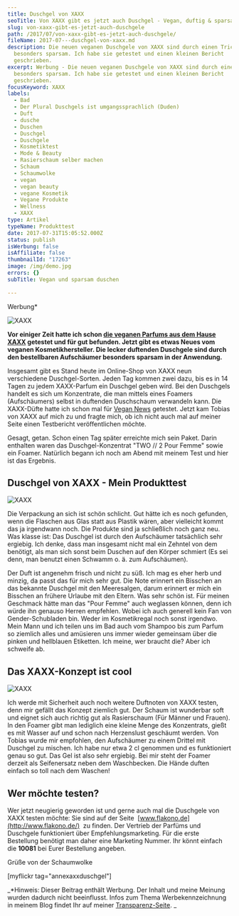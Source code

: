 ```yaml
---
title: Duschgel von XAXX
seoTitle: Von XAXX gibt es jetzt auch Duschgel - Vegan, duftig & sparsam duschen
slug: von-xaxx-gibt-es-jetzt-auch-duschgele
path: /2017/07/von-xaxx-gibt-es-jetzt-auch-duschgele/
fileName: 2017-07---duschgel-von-xaxx.md
description: Die neuen veganen Duschgele von XAXX sind durch einen Trick
  besonders sparsam. Ich habe sie getestet und einen kleinen Bericht
  geschrieben.
excerpt: Werbung - Die neuen veganen Duschgele von XAXX sind durch einen Trick
  besonders sparsam. Ich habe sie getestet und einen kleinen Bericht
  geschrieben.
focusKeyword: XAXX
labels:
  - Bad
  - Der Plural Duschgels ist umgangssprachlich (Duden)
  - Duft
  - dusche
  - Duschen
  - Duschgel
  - Duschgele
  - Kosmetiktest
  - Mode & Beauty
  - Rasierschaum selber machen
  - Schaum
  - Schaumwolke
  - vegan
  - vegan beauty
  - vegane Kosmetik
  - Vegane Produkte
  - Wellness
  - XAXX
type: Artikel
typeName: Produkttest
date: 2017-07-31T15:05:52.000Z
status: publish
isWerbung: false
isAffiliate: false
thumbnailId: "17263"
image: /img/demo.jpg
errors: {}
subTitle: Vegan und sparsam duschen
  
---
```


Werbung\*

![XAXX](http://cardamonchai.com/wp-content/uploads/2017/07/35484495883_26d32b1c0a_z-640x427.jpg)

**Vor einiger Zeit hatte ich schon
[die veganen Parfums aus dem Hause XAXX](/2016/02/unser-parfum-ist-vegan/)
getestet und für gut befunden. Jetzt gibt es etwas Neues vom veganen
Kosmetikhersteller. Die lecker duftenden Duschgele sind durch den bestellbaren
Aufschäumer besonders sparsam in der Anwendung.**

Insgesamt gibt es Stand heute im Online-Shop von XAXX neun verschiedene
Duschgel-Sorten. Jeden Tag kommen zwei dazu, bis es in 14 Tagen zu jedem
XAXX-Parfum ein Duschgel geben wird. Bei den Duschgels handelt es sich um
Konzentrate, die man mittels eines Foamers (Aufschäumers) selbst in duftenden
Duschschaum verwandeln kann. Die XAXX-Düfte hatte ich schon mal für
[Vegan News](/andere-blogs/xaxx-parfum/) getestet. Jetzt kam Tobias von XAXX auf
mich zu und fragte mich, ob ich nicht auch mal auf meiner Seite einen
Testbericht veröffentlichen möchte.

Gesagt, getan. Schon einen Tag später erreichte mich sein Paket. Darin enthalten
waren das Duschgel-Konzentrat "TWO // 2 Pour Femme" sowie ein Foamer. Natürlich
begann ich noch am Abend mit meinem Test und hier ist das Ergebnis.

## Duschgel von XAXX - Mein Produkttest

![XAXX](http://cardamonchai.com/wp-content/uploads/2017/07/36289770145_fa951f8721_z-640x427.jpg)

Die Verpackung an sich ist schön schlicht. Gut hätte ich es noch gefunden, wenn
die Flaschen aus Glas statt aus Plastik wären, aber vielleicht kommt das ja
irgendwann noch. Die Produkte sind ja schließlich noch ganz neu. Was klasse ist:
Das Duschgel ist durch den Aufschäumer tatsächlich sehr ergiebig. Ich denke,
dass man insgesamt nicht mal ein Zehntel von dem benötigt, als man sich sonst
beim Duschen auf den Körper schmiert (Es sei denn, man benutzt einen Schwamm o.
ä. zum Aufschäumen).

Der Duft ist angenehm frisch und nicht zu süß. Ich mag es eher herb und minzig,
da passt das für mich sehr gut. Die Note erinnert ein Bisschen an das bekannte
Duschgel mit den Meeresalgen, darum erinnert er mich ein Bisschen an frühere
Urlaube mit den Eltern. Was sehr schön ist. Für meinen Geschmack hätte man das
"Pour Femme" auch weglassen können, denn ich würde ihn genauso Herren empfehlen.
Wobei ich auch generell kein Fan von Gender-Schubladen bin. Weder im
Kosmetikregal noch sonst irgendwo. Mein Mann und ich teilen uns im Bad auch vom
Shampoo bis zum Parfum so ziemlich alles und amüsieren uns immer wieder
gemeinsam über die pinken und hellblauen Etiketten. Ich meine, wer braucht die?
Aber ich schweife ab.

## Das XAXX-Konzept ist cool

![XAXX](http://cardamonchai.com/wp-content/uploads/2017/07/35456241854_abc99291ec_z-640x427.jpg)

Ich werde mit Sicherheit auch noch weitere Duftnoten von XAXX testen, denn mir
gefällt das Konzept ziemlich gut. Der Schaum ist wunderbar soft und eignet sich
auch richtig gut als Rasierschaum (Für Männer und Frauen). In den Foamer gibt
man lediglich eine kleine Menge des Konzentrats, gießt es mit Wasser auf und
schon nach Herzenslust geschäumt werden. Von Tobias wurde mir empfohlen, den
Aufschäumer zu einem Drittel mit Duschgel zu mischen. Ich habe nur etwa 2 cl
genommen und es funktioniert genau so gut. Das Gel ist also sehr ergiebig. Bei
mir steht der Foamer derzeit als Seifenersatz neben dem Waschbecken. Die Hände
duften einfach so toll nach dem Waschen!

## Wer möchte testen?

Wer jetzt neugierig geworden ist und gerne auch mal die Duschgele von XAXX
testen möchte: Sie sind auf der Seite  [www.flakono.de](http://www.flakono.de/)
 zu finden. Der Vertrieb der Parfüms und Duschgele funktioniert über
Empfehlungsmarketing. Für die erste Bestellung benötigt man daher eine Marketing
Nummer. Ihr könnt einfach die **10081** bei Eurer Bestellung angeben.

Grüße von der Schaumwolke

[myflickr tag="annexaxxduschgel"]

_\*Hinweis: Dieser Beitrag enthält Werbung. Der Inhalt und meine Meinung wurden
dadurch nicht beeinflusst. Infos zum Thema Werbekennzeichnung in meinem Blog
findet Ihr auf meiner [Transparenz-Seite](/werbung/). _

  